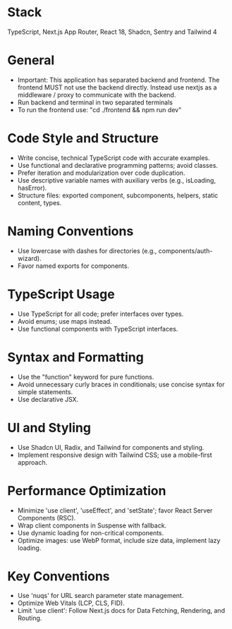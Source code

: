 # Stack

TypeScript, Next.js App Router, React 18, Shadcn, Sentry and Tailwind 4

# General

- Important: This application has separated backend and frontend. The frontend MUST not use the backend directly. Instead use nextjs as a middleware / proxy to communicate with the backend.
- Run backend and terminal in two separated terminals
- To run the frontend use: "cd ./frontend && npm run dev"

# Code Style and Structure

- Write concise, technical TypeScript code with accurate examples.
- Use functional and declarative programming patterns; avoid classes.
- Prefer iteration and modularization over code duplication.
- Use descriptive variable names with auxiliary verbs (e.g., isLoading, hasError).
- Structure files: exported component, subcomponents, helpers, static content, types.

# Naming Conventions

- Use lowercase with dashes for directories (e.g., components/auth-wizard).
- Favor named exports for components.

# TypeScript Usage

- Use TypeScript for all code; prefer interfaces over types.
- Avoid enums; use maps instead.
- Use functional components with TypeScript interfaces.

# Syntax and Formatting

- Use the "function" keyword for pure functions.
- Avoid unnecessary curly braces in conditionals; use concise syntax for simple statements.
- Use declarative JSX.

# UI and Styling

- Use Shadcn UI, Radix, and Tailwind for components and styling.
- Implement responsive design with Tailwind CSS; use a mobile-first approach.

# Performance Optimization

- Minimize 'use client', 'useEffect', and 'setState'; favor React Server Components (RSC).
- Wrap client components in Suspense with fallback.
- Use dynamic loading for non-critical components.
- Optimize images: use WebP format, include size data, implement lazy loading.

# Key Conventions

- Use 'nuqs' for URL search parameter state management.
- Optimize Web Vitals (LCP, CLS, FID).
- Limit 'use client': Follow Next.js docs for Data Fetching, Rendering, and Routing.
